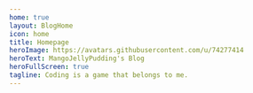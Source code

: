 ```yaml
---
home: true
layout: BlogHome
icon: home
title: Homepage
heroImage: https://avatars.githubusercontent.com/u/74277414
heroText: MangoJellyPudding's Blog
heroFullScreen: true
tagline: Coding is a game that belongs to me.
---
```

